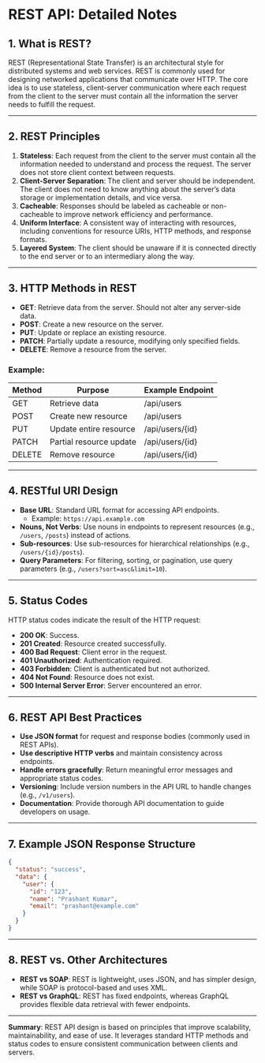 
# REST API: Detailed Notes

## 1. What is REST?
REST (Representational State Transfer) is an architectural style for distributed systems and web services. REST is commonly used for designing networked applications that communicate over HTTP. The core idea is to use stateless, client-server communication where each request from the client to the server must contain all the information the server needs to fulfill the request.

---

## 2. REST Principles
1. **Stateless**: Each request from the client to the server must contain all the information needed to understand and process the request. The server does not store client context between requests.
2. **Client-Server Separation**: The client and server should be independent. The client does not need to know anything about the server’s data storage or implementation details, and vice versa.
3. **Cacheable**: Responses should be labeled as cacheable or non-cacheable to improve network efficiency and performance.
4. **Uniform Interface**: A consistent way of interacting with resources, including conventions for resource URIs, HTTP methods, and response formats.
5. **Layered System**: The client should be unaware if it is connected directly to the end server or to an intermediary along the way.

---

## 3. HTTP Methods in REST

- **GET**: Retrieve data from the server. Should not alter any server-side data.
- **POST**: Create a new resource on the server.
- **PUT**: Update or replace an existing resource.
- **PATCH**: Partially update a resource, modifying only specified fields.
- **DELETE**: Remove a resource from the server.

### Example:
| Method  | Purpose                      | Example Endpoint      |
|---------|-------------------------------|------------------------|
| GET     | Retrieve data                 | /api/users            |
| POST    | Create new resource           | /api/users            |
| PUT     | Update entire resource        | /api/users/{id}       |
| PATCH   | Partial resource update       | /api/users/{id}       |
| DELETE  | Remove resource               | /api/users/{id}       |

---

## 4. RESTful URI Design
- **Base URL**: Standard URL format for accessing API endpoints.
  - Example: `https://api.example.com`
- **Nouns, Not Verbs**: Use nouns in endpoints to represent resources (e.g., `/users`, `/posts`) instead of actions.
- **Sub-resources**: Use sub-resources for hierarchical relationships (e.g., `/users/{id}/posts`).
- **Query Parameters**: For filtering, sorting, or pagination, use query parameters (e.g., `/users?sort=asc&limit=10`).

---

## 5. Status Codes
HTTP status codes indicate the result of the HTTP request:
- **200 OK**: Success.
- **201 Created**: Resource created successfully.
- **400 Bad Request**: Client error in the request.
- **401 Unauthorized**: Authentication required.
- **403 Forbidden**: Client is authenticated but not authorized.
- **404 Not Found**: Resource does not exist.
- **500 Internal Server Error**: Server encountered an error.

---

## 6. REST API Best Practices
- **Use JSON format** for request and response bodies (commonly used in REST APIs).
- **Use descriptive HTTP verbs** and maintain consistency across endpoints.
- **Handle errors gracefully**: Return meaningful error messages and appropriate status codes.
- **Versioning**: Include version numbers in the API URL to handle changes (e.g., `/v1/users`).
- **Documentation**: Provide thorough API documentation to guide developers on usage.

---

## 7. Example JSON Response Structure
```json
{
  "status": "success",
  "data": {
    "user": {
      "id": "123",
      "name": "Prashant Kumar",
      "email": "prashant@example.com"
    }
  }
}
```

---

## 8. REST vs. Other Architectures
- **REST vs SOAP**: REST is lightweight, uses JSON, and has simpler design, while SOAP is protocol-based and uses XML.
- **REST vs GraphQL**: REST has fixed endpoints, whereas GraphQL provides flexible data retrieval with fewer endpoints.

---

**Summary**: REST API design is based on principles that improve scalability, maintainability, and ease of use. It leverages standard HTTP methods and status codes to ensure consistent communication between clients and servers.

